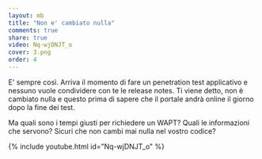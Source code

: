 ```yaml
---
layout: mb
title: "Non e' cambiato nulla"
comments: true
share: true
video: Nq-wjDNJT_o
cover: 3.png
order: 4
---
```


E' sempre così. Arriva il momento di fare un penetration test applicativo e
nessuno vuole condividere con te le release notes. Ti viene detto, non è
cambiato nulla e questo prima di sapere che il portale andrà online il giorno
dopo la fine dei test.

Ma quali sono i tempi giusti per richiedere un WAPT?
Quali le informazioni che servono?
Sicuri che non cambi mai nulla nel vostro codice?

{% include youtube.html id="Nq-wjDNJT_o" %}
